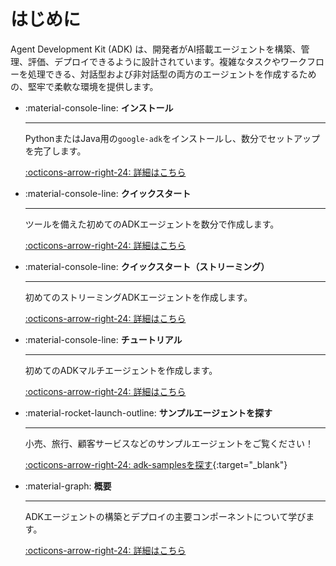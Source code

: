 # はじめに

Agent Development Kit (ADK) は、開発者がAI搭載エージェントを構築、管理、評価、デプロイできるように設計されています。複雑なタスクやワークフローを処理できる、対話型および非対話型の両方のエージェントを作成するための、堅牢で柔軟な環境を提供します。

<div class="grid cards" markdown>

-   :material-console-line: **インストール**

    ---

    PythonまたはJava用の`google-adk`をインストールし、数分でセットアップを完了します。

    [:octicons-arrow-right-24: 詳細はこちら](installation.md)

-   :material-console-line: **クイックスタート**

    ---

    ツールを備えた初めてのADKエージェントを数分で作成します。

    [:octicons-arrow-right-24: 詳細はこちら](quickstart.md)

-   :material-console-line: **クイックスタート（ストリーミング）**

    ---

    初めてのストリーミングADKエージェントを作成します。

    [:octicons-arrow-right-24: 詳細はこちら](streaming/quickstart-streaming.md)

-   :material-console-line: **チュートリアル**

    ---

    初めてのADKマルチエージェントを作成します。

    [:octicons-arrow-right-24: 詳細はこちら](../tutorials/index.md)

-   :material-rocket-launch-outline: **サンプルエージェントを探す**

    ---

    小売、旅行、顧客サービスなどのサンプルエージェントをご覧ください！

    [:octicons-arrow-right-24: adk-samplesを探す](https://github.com/google/adk-samples){:target="_blank"}

-   :material-graph: **概要**

    ---

    ADKエージェントの構築とデプロイの主要コンポーネントについて学びます。

    [:octicons-arrow-right-24: 詳細はこちら](about.md)

</div>